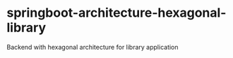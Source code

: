 # springboot-architecture-hexagonal-library
Backend with hexagonal architecture for library application
